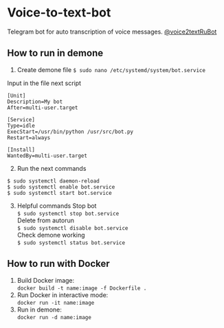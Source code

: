 # Voice-to-text-bot
Telegram bot for auto transcription of voice messages. 
[@voice2textRuBot](https://t.me/voice2textRuBot)

## How to run in demone
1. Create demone file
`$ sudo nano /etc/systemd/system/bot.service`

Input in the file next script
```
[Unit]
Description=My bot
After=multi-user.target
 
[Service]
Type=idle
ExecStart=/usr/bin/python /usr/src/bot.py
Restart=always
 
[Install]
WantedBy=multi-user.target
```
2. Run the next commands
```
$ sudo systemctl daemon-reload
$ sudo systemctl enable bot.service
$ sudo systemctl start bot.service
```

3. Helpful commands
Stop bot  
`$ sudo systemctl stop bot.service`  
Delete from autorun   
`$ sudo systemctl disable bot.service`  
Check demone working  
`$ sudo systemctl status bot.service`

## How to run with Docker
1. Build Docker image:  
`docker build -t name:image -f Dockerfile .`
2. Run Docker in interactive mode:  
`docker run -it name:image`
3. Run in demone:  
`docker run -d name:image`

